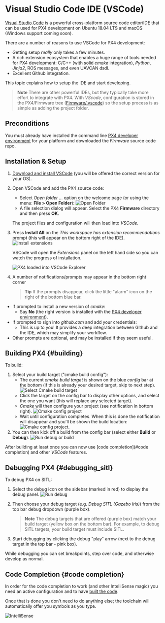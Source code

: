 # Visual Studio Code IDE (VSCode)

[Visual Studio Code](https://code.visualstudio.com/) is a powerful cross-platform source code editor/IDE that can be used for PX4 development on Ubuntu 18.04 LTS and macOS (Windows support coming soon).

There are a number of reasons to use VSCode for PX4 development:

- Getting setup *really* only takes a few minutes.
- A rich extension ecosystem that enables a huge range of tools needed for PX4 development: C/C++ (with solid *cmake* integration), *Python*, *Jinja2*, ROS messages, and even UAVCAN dsdl.
- Excellent Github integration.

This topic explains how to setup the IDE and start developing.

> **Note** There are other powerful IDEs, but they typically take more effort to integrate with PX4. With *VScode*, configuration is stored in the PX4/Firmware tree ([Firmware/.vscode](https://github.com/PX4/Firmware/tree/master/.vscode)) so the setup process is as simple as adding the project folder.

## Preconditions

You must already have installed the command line [PX4 developer environment](../setup/dev_env.md) for your platform and downloaded the *Firmware* source code repo.

## Installation & Setup

1. [Download and install VSCode](https://code.visualstudio.com/) (you will be offered the correct version for your OS).
2. Open VSCode and add the PX4 source code:
    
   - Select *Open folder ...* option on the welcome page (or using the menu: **File > Open Folder**): ![Open Folder](../../assets/vscode/welcome_open_folder.jpg)
   - A file selection dialog will appear. Select the PX4 **Firmware** directory and then press **OK**.
    
    The project files and configuration will then load into *VSCode*.

3. Press **Install All** on the *This workspace has extension recommendations* prompt (this will appear on the bottom right of the IDE). ![Install extensions](../../assets/vscode/prompt_install_extensions.jpg)
    
    VSCode will open the *Extensions* panel on the left hand side so you can watch the progress of installation.
    
    ![PX4 loaded into VSCode Explorer](../../assets/vscode/installing_extensions.jpg)

4. A number of notifications/prompts may appear in the bottom right corner
    
    > **Tip** If the prompts disappear, click the little "alarm" icon on the right of the bottom blue bar.

- If prompted to install a new version of *cmake*: 
   - Say **No** (the right version is installed with the [PX4 developer environment](../setup/dev_env.md)).
- If prompted to sign into *github.com* and add your credentials: 
   - This is up to you! It provides a deep integration between Github and the IDE, which may simplify your workflow.
- Other prompts are optional, and may be installed if they seem useful. <!-- perhaps add screenshot of these prompts -->

## Building PX4 {#building}

To build:

1. Select your build target ("cmake build config"): 
   - The current *cmake build target* is shown on the blue *config* bar at the bottom (if this is already your desired target, skip to next step). ![Select Cmake build target](../../assets/vscode/cmake_build_config.jpg)
   - Click the target on the config bar to display other options, and select the one you want (this will replace any selected target).
   - *Cmake* will then configure your project (see notification in bottom right). ![Cmake config project](../../assets/vscode/cmake_configuring_project.jpg)
   - Wait until configuration completes. When this is done the notification will disappear and you'll be shown the build location: ![Cmake config project](../../assets/vscode/cmake_configuring_project_done.jpg).
2. You can then kick off a build from the config bar (select either **Build** or **Debug**). ![Run debug or build](../../assets/vscode/run_debug_build.jpg)

After building at least once you can now use [code completion](#code completion) and other *VSCode* features.

## Debugging PX4 {#debugging_sitl}

To debug PX4 on SITL:

1. Select the debug icon on the sidebar (marked in red) to display the debug panel. ![Run debug](../../assets/vscode/vscode_debug.jpg)

2. Then choose your debug target (e.g. *Debug SITL (Gazebo Iris)*) from the top bar debug dropdown (purple box).
    
    > **Note** The debug targets that are offered (purple box) match your build target (yellow box on the bottom bar). For example, to debug SITL targets, your build target must include SITL.

3. Start debugging by clicking the debug "play" arrow (next to the debug target in the top bar - pink box).

While debugging you can set breakpoints, step over code, and otherwise develop as normal.

## Code Completion {#code completion}

In order for the code completion to work (and other IntelliSense magic) you need an active configuration and to have [built the code](#building).

Once that is done you don't need to do anything else; the toolchain will automatically offer you symbols as you type.

![IntelliSense](../../assets/vscode/vscode_intellisense.jpg)